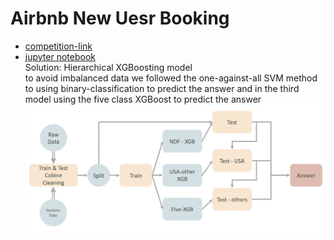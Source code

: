 # Airbnb New Uesr Booking
* [competition-link](https://www.kaggle.com/c/airbnb-recruiting-new-user-bookings)
* [jupyter notebook](https://github.com/h30306/Learning-Notes/blob/master/Kaggle/Airbnb/Airbnb.ipynb)<br>
Solution: Hierarchical XGBoosting model <br>
to avoid imbalanced data we followed the one-against-all SVM method to using binary-classification to predict the answer and in the third model using the five class XGBoost to predict the answer 
![img](https://github.com/h30306/Learning-Notes/blob/master/Kaggle/Airbnb/螢幕快照%202020-01-05%20下午11.00.56.png)
